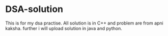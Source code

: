 # DSA-solution
This is for my dsa practise. All solution is in C++ and problem are from apni kaksha. further i will upload solution in java and python.
